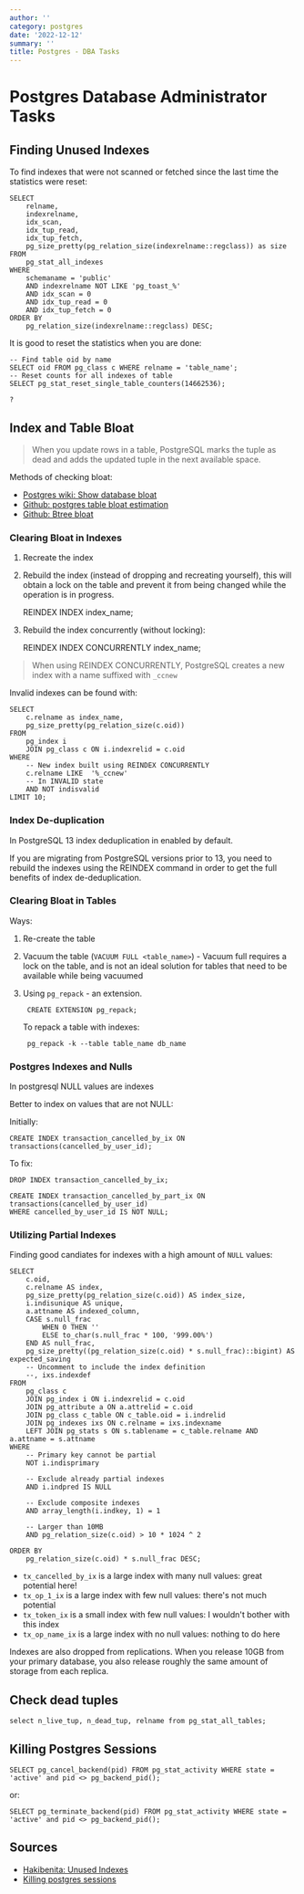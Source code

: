 ```yaml
---
author: ''
category: postgres
date: '2022-12-12'
summary: ''
title: Postgres - DBA Tasks
---
```


# Postgres Database Administrator Tasks

## Finding Unused Indexes

To find indexes that were not scanned or fetched since the last time the statistics were reset:

    SELECT
        relname,
        indexrelname,
        idx_scan,
        idx_tup_read,
        idx_tup_fetch,
        pg_size_pretty(pg_relation_size(indexrelname::regclass)) as size
    FROM
        pg_stat_all_indexes
    WHERE
        schemaname = 'public'
        AND indexrelname NOT LIKE 'pg_toast_%'
        AND idx_scan = 0
        AND idx_tup_read = 0
        AND idx_tup_fetch = 0
    ORDER BY
        pg_relation_size(indexrelname::regclass) DESC;

It is good to reset the statistics when you are done:

    -- Find table oid by name
    SELECT oid FROM pg_class c WHERE relname = 'table_name';
    -- Reset counts for all indexes of table
    SELECT pg_stat_reset_single_table_counters(14662536);

    ?

## Index and Table Bloat

> When you update rows in a table, PostgreSQL marks the tuple as dead and adds the updated tuple in the next available space.

Methods of checking bloat:

* [Postgres wiki: Show database bloat](https://wiki.postgresql.org/wiki/Show_database_bloat)
* [Github: postgres table bloat estimation](https://github.com/ioguix/pgsql-bloat-estimation/blob/master/table/table_bloat.sql)
* [Github: Btree bloat](https://github.com/ioguix/pgsql-bloat-estimation/blob/master/btree/btree_bloat.sql)

### Clearing Bloat in Indexes

1. Recreate the index
2. Rebuild the index (instead of dropping and recreating yourself), this will obtain a lock on the table and prevent it from being changed while the operation is in progress.

    REINDEX INDEX index_name;

3. Rebuild the index concurrently (without locking):

    REINDEX INDEX CONCURRENTLY index_name;

> When using REINDEX CONCURRENTLY, PostgreSQL creates a new index with a name suffixed with `_ccnew`

Invalid indexes can be found with:

    SELECT
        c.relname as index_name,
        pg_size_pretty(pg_relation_size(c.oid))
    FROM
        pg_index i
        JOIN pg_class c ON i.indexrelid = c.oid
    WHERE
        -- New index built using REINDEX CONCURRENTLY
        c.relname LIKE  '%_ccnew'
        -- In INVALID state
        AND NOT indisvalid
    LIMIT 10;

### Index De-duplication

In PostgreSQL 13 index deduplication in enabled by default.

If you are migrating from PostgreSQL versions prior to 13, you need to rebuild the indexes using the REINDEX command in order to get the full benefits of index de-deduplication.

### Clearing Bloat in Tables

Ways:

1. Re-create the table
2. Vacuum the table (`VACUUM FULL <table_name>`) - Vacuum full requires a lock on the table, and is not an ideal solution for tables that need to be available while being vacuumed
3. Using `pg_repack` - an extension.

        CREATE EXTENSION pg_repack;
    
    To repack a table with indexes:

        pg_repack -k --table table_name db_name

### Postgres Indexes and Nulls

In postgresql NULL values are indexes

Better to index on values that are not NULL:

Initially:

    CREATE INDEX transaction_cancelled_by_ix ON transactions(cancelled_by_user_id);

To fix:

    DROP INDEX transaction_cancelled_by_ix;

    CREATE INDEX transaction_cancelled_by_part_ix ON transactions(cancelled_by_user_id)
    WHERE cancelled_by_user_id IS NOT NULL;

### Utilizing Partial Indexes

Finding good candiates for indexes with a high amount of `NULL` values:

    SELECT
        c.oid,
        c.relname AS index,
        pg_size_pretty(pg_relation_size(c.oid)) AS index_size,
        i.indisunique AS unique,
        a.attname AS indexed_column,
        CASE s.null_frac
            WHEN 0 THEN ''
            ELSE to_char(s.null_frac * 100, '999.00%')
        END AS null_frac,
        pg_size_pretty((pg_relation_size(c.oid) * s.null_frac)::bigint) AS expected_saving
        -- Uncomment to include the index definition
        --, ixs.indexdef
    FROM
        pg_class c
        JOIN pg_index i ON i.indexrelid = c.oid
        JOIN pg_attribute a ON a.attrelid = c.oid
        JOIN pg_class c_table ON c_table.oid = i.indrelid
        JOIN pg_indexes ixs ON c.relname = ixs.indexname
        LEFT JOIN pg_stats s ON s.tablename = c_table.relname AND a.attname = s.attname
    WHERE
        -- Primary key cannot be partial
        NOT i.indisprimary

        -- Exclude already partial indexes
        AND i.indpred IS NULL

        -- Exclude composite indexes
        AND array_length(i.indkey, 1) = 1

        -- Larger than 10MB
        AND pg_relation_size(c.oid) > 10 * 1024 ^ 2

    ORDER BY
        pg_relation_size(c.oid) * s.null_frac DESC;


* `tx_cancelled_by_ix` is a large index with many null values: great potential here!
* `tx_op_1_ix` is a large index with few null values: there's not much potential
* `tx_token_ix` is a small index with few null values: I wouldn't bother with this index
* `tx_op_name_ix` is a large index with no null values: nothing to do here

Indexes are also dropped from replications.
When you release 10GB from your primary database, you also release roughly the same amount of storage from each replica.

## Check dead tuples

    select n_live_tup, n_dead_tup, relname from pg_stat_all_tables;

## Killing Postgres Sessions

    SELECT pg_cancel_backend(pid) FROM pg_stat_activity WHERE state = 'active' and pid <> pg_backend_pid();

or:

    SELECT pg_terminate_backend(pid) FROM pg_stat_activity WHERE state = 'active' and pid <> pg_backend_pid();

## Sources

* [Hakibenita: Unused Indexes](https://hakibenita.com/postgresql-unused-index-size)
* [Killing postgres sessions](https://www.sqlprostudio.com/blog/8-killing-cancelling-a-long-running-postgres-query)
